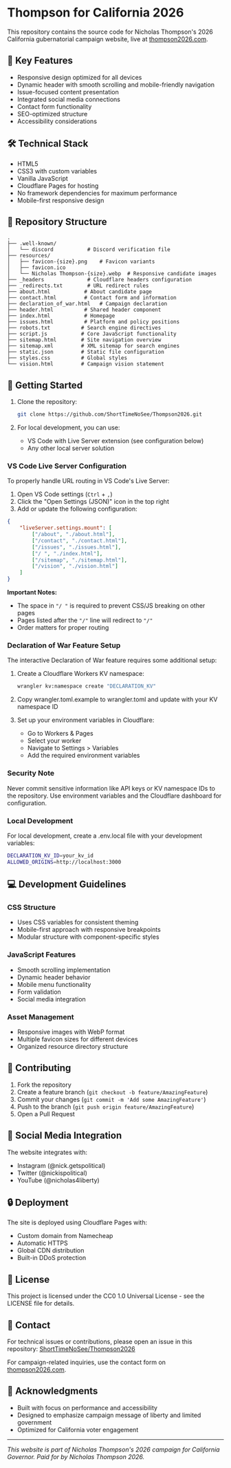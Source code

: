 # Thompson for California 2026

This repository contains the source code for Nicholas Thompson's 2026 California gubernatorial campaign website, live at [thompson2026.com](https://thompson2026.com).

## 🌟 Key Features

- Responsive design optimized for all devices
- Dynamic header with smooth scrolling and mobile-friendly navigation
- Issue-focused content presentation
- Integrated social media connections
- Contact form functionality
- SEO-optimized structure
- Accessibility considerations

## 🛠️ Technical Stack

- HTML5
- CSS3 with custom variables
- Vanilla JavaScript
- Cloudflare Pages for hosting
- No framework dependencies for maximum performance
- Mobile-first responsive design

## 📁 Repository Structure

```
.
├── .well-known/
│   └── discord           # Discord verification file
├── resources/
│   ├── favicon-{size}.png    # Favicon variants
│   ├── favicon.ico
│   └── Nicholas Thompson-{size}.webp  # Responsive candidate images
├── _headers              # Cloudflare headers configuration
├── _redirects.txt        # URL redirect rules
├── about.html           # About candidate page
├── contact.html         # Contact form and information
├── declaration_of_war.html   # Campaign declaration
├── header.html          # Shared header component
├── index.html           # Homepage
├── issues.html          # Platform and policy positions
├── robots.txt          # Search engine directives
├── script.js           # Core JavaScript functionality
├── sitemap.html        # Site navigation overview
├── sitemap.xml         # XML sitemap for search engines
├── static.json         # Static file configuration
├── styles.css          # Global styles
└── vision.html         # Campaign vision statement
```

## 🚀 Getting Started

1. Clone the repository:
   ```bash
   git clone https://github.com/ShortTimeNoSee/Thompson2026.git
   ```

2. For local development, you can use:
   - VS Code with Live Server extension (see configuration below)
   - Any other local server solution

### VS Code Live Server Configuration

To properly handle URL routing in VS Code's Live Server:

1. Open VS Code settings (`Ctrl` + `,`)
2. Click the "Open Settings (JSON)" icon in the top right
3. Add or update the following configuration:

```json
{
    "liveServer.settings.mount": [
        ["/about", "./about.html"],
        ["/contact", "./contact.html"],
        ["/issues", "./issues.html"],
        ["/ ", "./index.html"],
        ["/sitemap", "./sitemap.html"],
        ["/vision", "./vision.html"]
    ]
}
```

**Important Notes:**
- The space in `"/ "` is required to prevent CSS/JS breaking on other pages
- Pages listed after the `"/"` line will redirect to `"/"`
- Order matters for proper routing

### Declaration of War Feature Setup

The interactive Declaration of War feature requires some additional setup:

1. Create a Cloudflare Workers KV namespace:
   ```bash
   wrangler kv:namespace create "DECLARATION_KV"
   ```

2. Copy wrangler.toml.example to wrangler.toml and update with your KV namespace ID

3. Set up your environment variables in Cloudflare:
   - Go to Workers & Pages
   - Select your worker
   - Navigate to Settings > Variables
   - Add the required environment variables

### Security Note
Never commit sensitive information like API keys or KV namespace IDs to the repository. Use environment variables and the Cloudflare dashboard for configuration.

### Local Development
For local development, create a .env.local file with your development variables:
```bash
DECLARATION_KV_ID=your_kv_id
ALLOWED_ORIGINS=http://localhost:3000
```

## 💻 Development Guidelines

### CSS Structure
- Uses CSS variables for consistent theming
- Mobile-first approach with responsive breakpoints
- Modular structure with component-specific styles

### JavaScript Features
- Smooth scrolling implementation
- Dynamic header behavior
- Mobile menu functionality
- Form validation
- Social media integration

### Asset Management
- Responsive images with WebP format
- Multiple favicon sizes for different devices
- Organized resource directory structure

## 🔧 Contributing

1. Fork the repository
2. Create a feature branch (`git checkout -b feature/AmazingFeature`)
3. Commit your changes (`git commit -m 'Add some AmazingFeature'`)
4. Push to the branch (`git push origin feature/AmazingFeature`)
5. Open a Pull Request

## 📱 Social Media Integration

The website integrates with:
- Instagram (@nick.getspolitical)
- Twitter (@nickispolitical)
- YouTube (@nicholas4liberty)

## 🔒 Deployment

The site is deployed using Cloudflare Pages with:
- Custom domain from Namecheap
- Automatic HTTPS
- Global CDN distribution
- Built-in DDoS protection

## 📄 License

This project is licensed under the CC0 1.0 Universal License - see the LICENSE file for details.

## 🤝 Contact

For technical issues or contributions, please open an issue in this repository: [ShortTimeNoSee/Thompson2026](https://github.com/ShortTimeNoSee/Thompson2026/issues)

For campaign-related inquiries, use the contact form on [thompson2026.com](https://thompson2026.com/contact).

## 🌟 Acknowledgments

- Built with focus on performance and accessibility
- Designed to emphasize campaign message of liberty and limited government
- Optimized for California voter engagement

---

*This website is part of Nicholas Thompson's 2026 campaign for California Governor. Paid for by Nicholas Thompson 2026.*